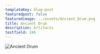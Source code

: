 ```yaml
---
templateKey: blog-post
featuredpost: false
featuredimage: ../assets/Ancient_Drum.png
title: Ancient Drum
description: Artifacts
testfield: 246
---
```

![Ancient Drum](../assets/Ancient_Drum.png)